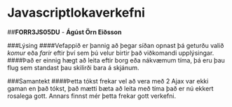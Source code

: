 # Javascriptlokaverkefni

##**FORR3JS05DU** - **Ágúst Örn Eiðsson**

###Lýsing
####Vefappið er þannig að þegar síðan opnast þá geturðu valið *komur* eða *farir* eftir því sem þú velur birtir það viðkomandi upplýsingar.
####Það er einnig hægt að leita eftir borg eða nákvæmum tíma, þá eru þau flug sem standast þau skilirði bara á skjánum.

###Samantekt
####Þetta tókst frekar vel að vera með 2 Ajax var ekki gaman en það tókst, það mætti bæta að leita með tíma það er nú ekkert rosalega gott. Annars finnst mér þetta frekar gott verkefni.
